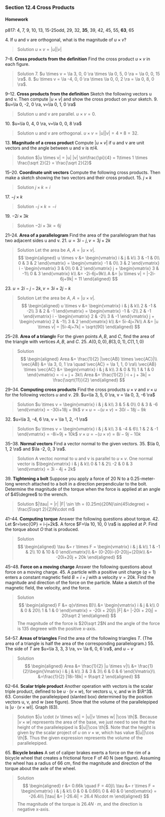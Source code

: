### Section 12.4 Cross Products

#### Homework
p817: 4, 7, 9, 10, 13, 15-25odd, 29, 32, **35**, 39, 42, 45, 55, **63**, 65

4\. If u and v are orthogonal, what is the magnitude of $u \times v$?
>Solution
$u \times v = |u||v|$

7–8\. **Cross products from the definition** Find the cross product $u \times v$ in each figure.
>Solution
7\. $u \times v = \la 3, 0, 0 \ra \times \la 0, 5, 0 \ra = \la 0, 0, 15 \ra$.
8\. $u \times v = \la -4, 0, 0 \ra \times \la 0, 0, 2 \ra = \la 0, 8, 0 \ra$.

9–12\. **Cross products from the definition** Sketch the following vectors u and v. Then compute $|u \times v|$ and show the cross product on your sketch.
9\. $u=\la 0, -2, 0 \ra, v=\la 0, 1, 0 \ra$
>Solution
u and v are parallel. $u \times v = 0$.

10\. $u=\la 0, 4, 0 \ra, v=\la 0, 0, 8 \ra$
>Solution
u and v are orthogonal. $u \times v = |u||v| = 4 \times 8 = 32$.

13\. **Magnitude of a cross product** Compute $|u \times v|$ if u and v are unit vectors and the angle between u and v is $\pi/4$.
>Solution
$|u \times v| = |u| |v| \sin\frac{\pi}{4} = 1\times 1 \times \frac{\sqrt 2}{2} = \frac{\sqrt 2}{2}$

15–20\. **Coordinate unit vectors** Compute the following cross products. Then make a sketch showing the two vectors and their cross product.
15\. $j \times k$
>Solution
$j \times k= i$

17\.  $-j \times k$
>Solution
$-j \times k= -i$

19\. $-2i \times 3k$
>Solution
$-2i \times 3k = 6j$

21–24\. **Area of a parallelogram** Find the area of the parallelogram that has two adjacent sides u and v.
21\. $u = 3i-j, v=3j + 2k$
>Solution
Let the area be $A$, $A = |u \times v|$.
$$
\begin{aligned}
u \times v &= \begin{vmatrix}
   i & j & k\\
   3 & -1 & 0\\
   0 & 3 & 2
\end{vmatrix}
= \begin{vmatrix}
   -1 & 0\\
   3 & 2
\end{vmatrix} i - \begin{vmatrix}
   3 & 0\\
   0 & 2
\end{vmatrix} j + \begin{vmatrix}
   3 & -1\\
   0 & 3
\end{vmatrix} k\\
&= -2i-6j+9k\\
A &= |u \times v| = |-2i-6j+9k| = 11
\end{aligned}
$$

23\. $u = 2i-j-2k, v=3i + 2j-k$
>Solution
Let the area be $A$, $A = |u \times v|$.
$$
\begin{aligned}
u \times v &= \begin{vmatrix}
   i & j & k\\
   2 & -1 & -2\\
   3 & 2 & -1
\end{vmatrix}
= \begin{vmatrix}
   -1 & -2\\
   2 & -1
\end{vmatrix} i - \begin{vmatrix}
   2 & -2\\
   3 & -1
\end{vmatrix} j + \begin{vmatrix}
   2 & -1\\
   3 & 2
\end{vmatrix} k\\
&= 5i-4j+7k\\
A &= |u \times v| = |5i-4j+7k| = \sqrt{90}
\end{aligned}
$$

25–28\. **Area of a triangl**e For the given points $A, B$, and $C$, find the area of the triangle with vertices $A, B$, and $C$.
25\. $A(0, 0, 0), B(3, 0, 1), C(1, 1, 0)$
>Solution
$$
\begin{aligned}
Area &= \frac{1}{2} |\vec{AB} \times \vec{AC}|\\
\vec{AB} &= \la 3, 0, 1 \ra \quad \vec{AC} = \la 1, 1, 0 \ra\\
\vec{AB} \times \vec{AC} &= \begin{vmatrix}
   i & j & k\\
   3 & 0 & 1\\
   1 & 1 & 0
\end{vmatrix} =  -i + j + 3k\\
Area &= \frac{1}{2} |-i + j + 3k| = \frac{\sqrt{11}}{2}
\end{aligned}
$$

29–34\. **Computing cross products** Find the cross products $u \times v$ and $v \times u$ for the following vectors $u$ and $v$.
29\. $u=\la 3, 5, 0 \ra, v = \la 0, 3, -6 \ra$
>Solution
$u \times v = \begin{vmatrix}
   i & j & k\\
   3 & 5 & 0\\
   0 & 3 & -6
\end{vmatrix} = -30i+18j + 9k$
$v \times u = -(u \times v) = 30i -18j - 9k$

32\. $u=\la 3, -4, 6 \ra, v = \la 1, 2, -1 \ra$
>Solution
$u \times v = \begin{vmatrix}
   i & j & k\\
   3 & -4 & 6\\
   1 & 2 & -1
\end{vmatrix} = -8i+9j + 10k$
$v \times u = -(u \times v) = 8i -9j - 10k$

35–38\. **Normal vectors** Find a vector normal to the given vectors.
35\. $\la 0, 1, 2 \ra$ and $\la -2, 0, 3 \ra$.
>Solution
A vectoc normal to u and v is parallel to $u \times v$. One normal vector is
$\begin{vmatrix}
   i & j & k\\
   0 & 1 & 2\\
   -2 & 0 & 3
\end{vmatrix} = 3i - 4j + 2k$

39\. **Tightening a bolt** Suppose you apply a force of 20 N to a 0.25-meter-long wrench attached to a bolt in a direction perpendicular to the bolt. Determine the magnitude of the torque when the force is applied at an angle of $45\degree$ to the wrench.
>Solution
$|\tau| = |r| |F| \sin \th = (0.25m)(20N)\sin(45\degree) = \frac{5\sqrt 2}{2}N\cdot m$

41–44\. **Computing torque** Answer the following questions about torque.
42\. Let $r=\vec{OP} = i-j+2k$. A force $F=\la 10, 10, 0 \ra$ is applied at $P$. Find the torque about $O$ that is produced.
>Solution
$$
\begin{aligned}
\tau &= r \times F = \begin{vmatrix}
   i & j & k\\
   1 & -1 & 2\\
   10 & 10 & 0
\end{vmatrix}\\
&= (0-20)i-(0-20)j+(20)k\\
&= -20i+20j + 20k
\end{aligned}
$$

45–48\. **Force on a moving charge** Answer the following questions about force on a moving charge.
45\. A particle with a positive unit charge $(q = 1)$ enters a constant magnetic field $B = i + j$ with a velocity $v = 20k$. Find the magnitude and direction of the force on the particle. Make a sketch of the magnetic field, the velocity, and the force.
>Solution
$$
\begin{aligned}
F &= q(v\times B)\\
&= \begin{vmatrix}
   i & j & k\\
   0 & 0 & 20\\
   1 & 1 & 0
\end{vmatrix} = -20i + 20j\\
|F| &= |-20i + 20j| = 20\sqrt 2
\end{aligned}
$$
The magnitude of the force is $20\sqrt 2$N and the angle of the force is 135 degreee with the positive x-axis.

54–57\. **Areas of triangles** Find the area of the following triangles $T$. (The area of a triangle is half the area of the corresponding parallelogram.)
55\. The side of $T$ are $u=\la 3, 3, 3 \ra, v= \la 6, 0, 6 \ra$, and $u-v$
>Solution
$$
\begin{aligned}
Area &= \frac{1}{2} |u \times v|\\
&= \frac{1}{2}\begin{Vmatrix}
   i & j & k\\
   3 & 3 & 3\\
   6 & 0 & 6
\end{Vmatrix}\\
&=\frac{1}{2} |18i-18k| = 9\sqrt 2
\end{aligned}
$$

62–64\. **Scalar triple product** Another operation with vectors is the scalar triple product, defined to be $u \cdot (v \times w)$, for vectors u, v, and w in $\R^3$.
63\. Consider the parallelepiped (slanted box) determined by the position vectors u, v, and w (see figure). Show that the volume of the parallelepiped is $|u \cdot (v \times w)|$. Graph (63).
>Solution
$|u \cdot (v \times w)| = |u||v \times w| |\cos \th|$. Because $|v \times w|$ represents the area of the base, we just need to see that the height of the parallelepiped is $|u||\cos \th|$. Note that the height is given by the scalar project of $u$ on $v \times w$, which has value $|u||\cos \th|$. Thus the given expression represents the volume of the parallelepiped.

65\. **Bicycle brakes** A set of caliper brakes exerts a force on the rim of a bicycle wheel that creates a frictional force F of 40 N (see figure). Assuming the wheel has a radius of 66 cm, find the magnitude and direction of the torque about the axle of the wheel.
>Solution
$$
\begin{aligned}
r &= 0.66k \quad F = 40j\\
\tau &= r \times F = \begin{vmatrix}
   i & j & k\\
   0 & 0 & 0.66\\
   0 & 40 & 0
\end{vmatrix} = -26.4i\\
|\tau| &= |-26.4i| = 26.4 N\cdot m
\end{aligned}
$$
The magnitude of the torque is $26.4 N\cdot m$, and the direction is negative x-axis.
